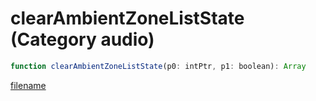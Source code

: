 # clearAmbientZoneListState (Category audio)

```js
function clearAmbientZoneListState(p0: intPtr, p1: boolean): Array
```

[filename](clearAmbientZoneListState_m.md ':include')